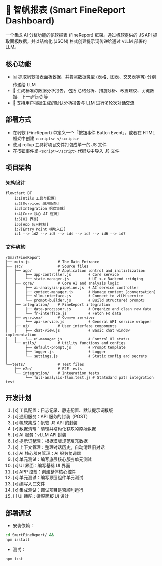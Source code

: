 # 🤖 智帆报表 (Smart FineReport Dashboard)

一个集成 AI 分析功能的帆软报表 (FineReport) 框架。通过帆软提供的 JS API 抓取面板数据，并以结构化 (JSON) 格式创建提示词传递给通过
vLLM 部署的 LLM。

## 核心功能

- 📊 抓取帆软报表面板数据，并按照数据类型 (表格、图表、交叉表等等) 分别传递给 LLM
- 🧐 生成标准的数据分析报告，包括 总结分析、措施分析、改善建议、关键数据、下一步行动 等
- 💬 支持用户根据生成的默认分析报告与 LLM 进行多轮次对话交流

## 部署方式

- 在帆软 (FineReport) 中定义一个「按钮事件 Button Event」，或者在 HTML 框架中创建 `<scripts> </scripts>`
- 使用 rollup 工具将项目文件打包成单一的 JS 文件
- 在按钮事件或 `<script></script>` 代码块中导入 JS 文件

## 项目架构

### 架构设计

```mermaid
flowchart BT
    id1[Utils 工具与配置]
    id2[Services 通用服务]
    id3[Integration 帆软集成]
    id4[Core 核心 AI 逻辑]
    id5[UI 界面]
    id6[App 应用控制]
    id7[Entry Point 模块入口]
    id1 --> id2 --> id3 --> id4 --> id5 --> id6 --> id7
```

### 文件结构

```plaintext
/SmartFineReport
├── main.js             # The Main Entrance
├── src/                # Source files
│   ├── app/            # Application control and initialization
│   │    ├── app-controller.js        # Core service
│   │    └── state-manager.js         # UI <-> Backend bridging
│   ├── core/           # Core AI and analysis logic
│   │    ├── ai-analysis-pipeline.js  # AI service controller
│   │    ├── context-manager.js       # Manage context (conversation)
│   │    ├── vllm-interface.js        # Connect to vLLM service
│   │    └── prompt-builder.js        # Build structured prompts
│   ├── integration/    # FineReport integration
│   │    ├── data-processor.js        # Organize and clean raw data
│   │    └── fr-interface.js          # Fetch FR data
│   ├── services/       # Common services
│   │    └── api-service.js           # General API service wrapper
│   ├── ui/             # User interface components
│   │    ├── chat-view.js             # Basic chat window implementation
│   │    └── ui-manager.js            # Control UI status
│   └── utils/          # Utility functions and configs
│        ├── default-prompt.js        # Prompt template
│        ├── logger.js                # Logger
│        └── settings.js              # Static config and secrets
│
└──tests/               # Test files
    ├── e2e/            # E2E tests
    └── integration/    # Integration tests
         └── full-analysis-flow.test.js # Statndard path integration test
```

## 开发计划

1. [x] 工具配置：日志记录、静态配置、默认提示词模版
2. [x] 通用服务：API 服务的封装（POST）
3. [x] 帆软集成：帆软 JS API 的封装
4. [x] 数据清理：清理并结构化获取的原始数据
5. [x] AI 服务：vLLM API 封装
6. [x] 提示词整理：根据模版规范填充数据
7. [x] 上下文管理：整理对话历史，自动清理旧对话
8. [x] AI 核心服务管理：AI 服务协调器
9. [x] 单元测试：编写底层核心服务单元测试
10. [x] UI 界面：编写基础 UI 界面
11. [x] APP 控制：创建整体核心控件
12. [x] 单元测试：编写顶层组件单元测试
13. [x] 编写入口文件
14. [x] 集成测试：调试项目是否顺利运行
15. [ ] UI 适配：适配面板 UI 设计

## 部署调试

- 安装依赖：

```bash
cd SmartFineReport/ &&
npm install
```

- 测试：

```bash
npm test
```